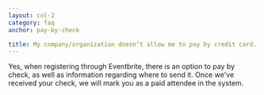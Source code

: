 ```yaml
---
layout: col-2
category: faq
anchor: pay-by-check

title: My company/organization doesn’t allow me to pay by credit card. Can I pay with a check?
---
```


Yes, when registering through Eventbrite, there is an option to pay by check, as well as information regarding where to send it. Once we've received your check, we will mark you as a paid attendee in the system.
